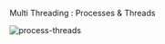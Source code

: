 Multi Threading : Processes & Threads

![process-threads](https://user-images.githubusercontent.com/66877/222950275-99c61aba-32b2-420a-96ad-3d570973a877.png)
